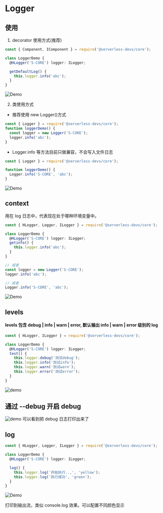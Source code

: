 # Logger

## 使用

1. decorator 使用方式(推荐)

```typescript
const { Component, IComponent } = require('@serverless-devs/core');

class LoggerDemo {
  @HLogger('S-CORE') logger: ILogger;

  getDefaultLog() {
    this.logger.info('abc');
  }
}
```

![Demo](https://img.alicdn.com/imgextra/i1/O1CN01CJ2He61oBEeuhhYLK_!!6000000005186-1-tps-1312-73.gif)

2. 类使用方式

- 推荐使用 new Logger()方式

```typescript
const { Logger } = require('@serverless-devs/core');
function loggerDemo() {
  const logger = new Logger('S-CORE');
  logger.info('abc');
}
```

- Logger.info 等方法目前只做兼容，不会写入文件日志

```typescript
const { Logger } = require('@serverless-devs/core');

function loggerDemo() {
  Logger.info('S-CORE', 'abc');
}
```

![Demo](https://img.alicdn.com/imgextra/i4/O1CN01rMXgGM1wJx7iIBckd_!!6000000006288-1-tps-1215-142.gif)

## context

用在 log 日志中，代表现在处于哪种环境变量中。

```typescript
const { HLogger, Logger, ILogger } = require('@serverless-devs/core');

class LoggerDemo {
  @HLogger('S-CORE') logger: ILogger;
  getinfo() {
    this.logger.info('abc');
  }
}

// 或者
const logger = new Logger('S-CORE');
logger.info('abc');

// 或者
Logger.info('S-CORE', 'abc');
```

![Demo](https://img.alicdn.com/imgextra/i2/O1CN01TSrTX01YZ1NAB8B56_!!6000000003072-2-tps-1376-102.png)

## levels

#### levels 包含 debug | info | warn | error, 默认输出 info | warn | error 级别的 log

```typescript
const { HLogger, ILogger } = require('@serverless-devs/core');

class LoggerDemo {
  @HLogger('S-CORE') logger: ILogger;
  test() {
    this.logger.debug('测试debug');
    this.logger.info('测试info');
    this.logger.warn('测试warn');
    this.logger.error('测试error');
  }
}
```

![demo](https://img.alicdn.com/imgextra/i4/O1CN01sMzK2j1Pl5GUqUBaq_!!6000000001880-1-tps-1215-263.gif)

## 通过 --debug 开启 debug

![demo](https://img.alicdn.com/imgextra/i4/O1CN01ntQCWI1kySld8wzgJ_!!6000000004752-1-tps-1215-285.gif)
可以看到把 debug 日志打印出来了

## log

```typescript
const { HLogger, Logger, ILogger } = require('@serverless-devs/core');

class LoggerDemo {
  @HLogger('S-CORE') logger: ILogger;

  log() {
    this.logger.log('开始执行..,', 'yellow');
    this.logger.log('执行成功', 'green');
  }
}
```

![Demo](https://img.alicdn.com/imgextra/i3/O1CN01uL8Q5T218ZM3Anfn4_!!6000000006940-2-tps-974-98.png)

打印到输出流，类似 console.log 效果。可以配置不同颜色显示
